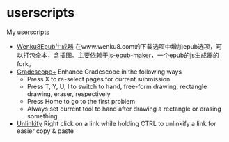 # userscripts
My userscripts

- [Wenku8Epub生成器](wenku2epub.user.js) 在www.wenku8.com的下载选项中增加epub选项，可以打包全本，含插图。主要依赖于[js-epub-maker](https://github.com/johnmave126/js-epub-maker)，一个epub的js生成器的fork。
- [Gradescope+](gradescope+.user.js) Enhance Gradescope in the following ways
  - Press X to re-select pages for current submission
  - Press T, Y, U, I to switch to hand, free-form drawing, rectangle drawing, eraser, respectively
  - Press Home to go to the first problem
  - Always set current tool to hand after drawing a rectangle or erasing something.
- [Unlinkify](unlinkify.user.js) Right click on a link while holding CTRL to unlinkify a link for easier copy & paste
